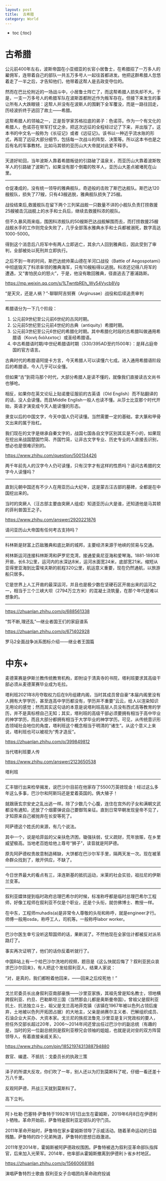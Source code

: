 ```yaml
---
layout: post
title:  古希腊
category: World 
---
```


* toc
{:toc}

# 古希腊

公元前400年左右，波斯帝国在小亚细亚的长官小居鲁士，在希腊招了一万多人的雇佣军，连带着自己的部队一共五万多号人一起往首都进发。他把这群希腊人忽悠着走了一半之后，才告知他们，他带着这帮人是去政变夺位的。

然而在巴比伦附近的一场战斗中，小居鲁士阵亡了，而这帮希腊人损失却不大。于是，一支一万多号人的希腊军队在波斯首都附近作为叛军存在。但接下来发生的事让所有人大跌眼镜：这帮人并没有在波斯人的围剿下全军覆没，而是一路往回走，历经波折终于逃回了故土——希腊。

这帮希腊人的领袖之一，正是哲学家苏格拉底的弟子：色诺芬。作为一个有文化的希腊人，色诺芬在带军打仗之余，把这次远征的全程经过记了下来，并出版了。这本书的中文名一般称为《长征记》或者《远征记》。该书以一种近乎流水账的形式，再现了远征大部分细节，包括每一次战斗的阵型、决策等。所以这本书也是之后有名的军事教材。比如马其顿的亚历山大大帝就对此爱不释手。

---

天道好轮回，当年波斯人靠着希腊叛徒的引路破了温泉关，而亚历山大靠着波斯牧羊人的引路破了波斯门，如果没有那个倒霉的牧羊人，亚历山大差点被堵死在山里。

---

仓促凑成的，没有统一领导的雅典舰队，奇迹般的击败了斯巴达舰队。斯巴达120艘舰队，损失了77艘，只有43艘逃脱，雅典舰队损失了25艘。

战役结束后,救援舰队在留下两个三列桨战舰一只数量不详的小舰队负责打捞救援25艘被击沉战舰上的水手和士兵后，继续去救援科浓的舰队。

但不久暴风雨来临，围困科浓舰队的50艘斯巴达战舰解围而去，而打捞救援25艘战舰水手的工作则完全失败了，几乎全部落水雅典水手和士兵都被溺死，数字高达1000-5000。

得到这个消息后八将军中有两人立即逃亡，其余六人回到雅典后，因此受到了审判，全部被处以死刑并立即执行。

之后不到一年的时间，斯巴达统帅莱山德在羊河口战役（Battle of Aegospotami）中彻底毁灭了科浓率领的雅典海军，只有10艘船得以逃脱。科浓还记得八将军的遭遇，又“害怕民众的怒火”，于是，他没有敢回雅典，径直逃去了塞浦路斯。

https://mp.weixin.qq.com/s/1LTwntbREh_Wy54Vycb8Vg

“是天灾，还是人祸？”-聊聊阿吉努赛（Arginusae）战役和后续追责审判

---

希腊语分为一下几个阶段：

1. 公元前9世纪至公元前6世纪的古风时期。
2. 公元前5世纪至公元前4世纪的古典（antiquity）希腊时期。
3. 公元前3世纪至公元6世纪的希腊化时期。其中希腊化时段的古希腊叫做通用希腊语（Κοινὴ διάλεκτος）或圣经希腊语。
4. 中古希腊语时期/中世纪希腊语时期（330/395AD至约1500年）：是拜占庭帝国的官方语言。

古典时代的希腊语阿提卡方言，今天希腊人可以读懂六七成。进入通用希腊语阶段后的希腊语，今人几乎可以全懂。

但如果“古”到荷马那个时代，大部分希腊人是读不懂的，就像我们直接读古文尚书也够呛。

相反，如果你在英文论坛上贴诺曼征服前的古英语（Old English）而不贴翻译的的话，没人会读懂。而且Middle English一般人也读不懂。从莎士比亚那个时代开始，英语才演变成今天人能读懂的形态。

隶变以后的中国文字，今天中国人仍可读懂。当然需要一定的基础，拿大篆和甲骨文出来的属于抬杠。

我们现在的文字是继承自秦文字的，战国七国各自文字区别其实是不小的，如果现在挖出来战国楚国竹简、齐国竹简，让非古文字专业、历史专业的人直接去识别，想必也是很难识别的。

https://www.zhihu.com/question/500134426

两千年前先人的汉字今人仍可读懂，只有汉字才有这样的性质吗？请问古希腊的文字今人读懂吗？

---

直到元朝中国还有不少人在用亚历山大纪年，这是蒙古汪古部的墓碑，全都是在中国挖出来的。

当时的突厥人（汪古部主要由突厥人组成）知道亚历山大是谁，还知道他是马其顿的菲利普国王之子。

https://www.zhihu.com/answer/2920221876

请问亚历山大帝国有任何考古支持吗？

---

科林斯是财富上匹敌雅典和底比斯的城邦，主要经济来源于地峡的贸易与交通。

柯林斯运河连接科林斯湾和萨罗尼克湾，接通爱奥尼亚海和爱琴海。1881-1893年开凿，长6.3公里，运河内的水深达8米，运河水面宽24米，底部宽21米。缩短从亚得里亚海到比雷埃夫斯的航程320公里，航运意义重要，现在仍然通航，以旅游船只居多。

它是世界上人工开凿的最深运河，并且也是极少数在坚硬石区开凿出来的运河之一，相当于三个三峡大坝（2794万立方米）的混凝土浇筑量，在那个年代是难以想象的。

---

https://zhuanlan.zhihu.com/p/688561338

“剪不断,理还乱”—继业者国王们的家庭谱系

https://zhuanlan.zhihu.com/p/671402928

罗马2全面战争派系图标介绍——继业者王国篇

# 中东+

麦德莱赛是伊斯兰教传统教育机构，即附设于清真寺的书院，塔利班要求其高级干部必须从麦德莱赛毕业成为毛拉。

塔利班2021年8月夺取权力后在9月组建内阁，当时其成员曾自豪“本届内阁里没有人拥有大学学历，甚至连高中学历都没有，学历并不重要”云云，给人以渲染知识无用论的感觉；然而其实这句话的本意是说塔利班高层人员没有西式高等教育的学历，并不是真标榜自己无知；其实，塔利班的高级干部必须要拥有相当于高中毕业的神学学历，而且大部分都拥有相当于大学毕业的神学学历。可见，从传统意识形态领域社会地位的角度，塔利班这个概念相当于明清的“诸生”。从这个意义上来说，塔利班也可以被视为“秀才造反”。

https://zhuanlan.zhihu.com/p/399849812

当代塔利班要人传

https://www.zhihu.com/answer/2123650538

塔利班

---

汇丰银行出来检举揭发，说巴沙尔目前在他家存了5500万英镑现金！经过这么多年这么多事，巴沙尔和阿斯玛还是爱着英国的。俩大殖子！ ​​​

就跟唐玄宗安史之乱出逃一样。除了少数几个心腹，连住在宫外的子女和满朝文武都没有通知，还放了个烟雾弹说自己要御驾亲征。直到日常早朝发现皇帝不见了，才知原来自己被抛弃在长安等死了。

阿萨德这个姓氏的来源，有几个说法。

其中一个，说是哈菲兹的父亲扶危济困，锄强扶弱，仗义疏财，荒年放赈，在乡里威望极高。当地老百姓给他上尊号“狮子”，读音就是阿萨德。

原先阿萨德权贵故意制造稀缺，大饼都在巴沙尔军手里，隔两天发一次。现在被革命群众找到了，敞开供应，不缺了。

---

今日世界最大的看点有三，泽连斯基的抵抗运动，米莱的社会实验，祖拉尼的伊斯兰变革。

---

叙利亚媒体提到临时政府总理巴希尔的时候，标准称呼都是临时总理巴希尔工程师，好像工程师在叙利亚不仅是个职业，还是个头衔，就仿佛博士、教授一样。

在中东，工程师muhadis(a)是非常令人尊敬的头衔和称呼，就是engineer才行。师傅一般用osda，称呼工人，司机等。一般称呼labor worker。

---

巴沙尔医生幸亏没听这帮国师的话，果断润了。不然他现在全家估计都被反对派吊路灯了。

事实再次证明了，他们的话你反着听就行了。

中国B站上有一个给巴沙尔洗地的视频，题目是《这么快就后悔了？叙利亚民众哀求巴沙尔回来》，有人把这个发给叙利亚人，结果人家说：

“对，是真的，我们都盼着他回来，——回来之后绞死他！”

---

戈兰尼委员长出身叙利亚南部豪族——沙里亚家族，其祖先曾是知名教士，领地横跨叙利亚、约旦、巴勒斯坦三国（当然那会儿都是奥斯曼帝国）。曾祖父是叙利亚抗土、抗法独立斗士，祖父是戈兰高地菲克镇（该镇在1967年被以色列占领后废弃，土地被以色列开拓团占据）的大地主，父亲是纳赛尔主义者、巴解组织成员、石油企业大买办、大资本家。戈兰尼的族叔法鲁克.沙里亚是复兴党政权的要人，担任外交部长超过20年，2006～2014年间还曾出任过巴沙尔的副总统（有趣的是，当时的另一位副总统则是叙利亚穆兄会领袖的姐姐，也就是说对垒的双方阵营领导人，有着直接亲戚关系）。

https://www.zhihu.com/pin/1852197431388794880

救官、编遣、不抵抗：戈委员长的执政三策

---

泽子的所谓大反攻，你们吹了一年，别人还以为打到莫斯科了呢，仔细一看还差十万八千里。

反观阿萨德，开战三天就到莫斯科了。

高下立判。

---

阿卜杜勒·巴塞特·萨鲁特于1992年1月1日出生在霍姆斯，2019年6月8日在伊德利卜牺牲。革命开始前，萨鲁特是叙利亚足球队的守门员。

2011年革命开始时，萨鲁特在家乡霍姆斯领导了示威活动。随着革命运动的日益残酷，萨鲁特的四个兄弟殉道，萨鲁特的思想日趋激进。

2011年至2014年，霍姆斯被阿萨德政权围困。萨鲁特被选为叙利亚革命部队指挥官，后来加入光荣军。2014年，他率部从霍姆斯撤离到伊德利卜省乡村地区。

https://zhuanlan.zhihu.com/p/15660068186

演唱萨鲁特烈士歌曲 叙利亚女子合唱团向革命政府投诚
